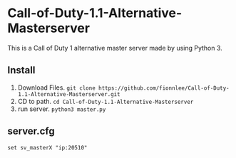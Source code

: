 # Call-of-Duty-1.1-Alternative-Masterserver
This is a Call of Duty 1 alternative master server made by using Python 3.

## Install

1. Download Files. `git clone https://github.com/fionnlee/Call-of-Duty-1.1-Alternative-Masterserver.git`
2. CD to path. `cd Call-of-Duty-1.1-Alternative-Masterserver`
3. run server. `python3 master.py`

## server.cfg
```set sv_masterX "ip:20510"```

